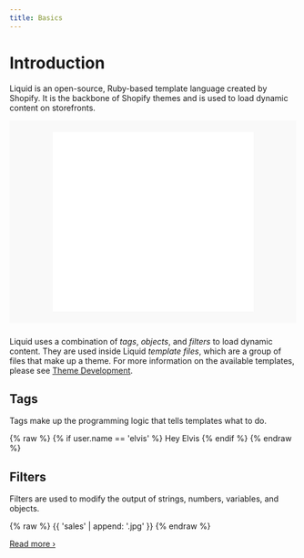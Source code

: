 ```yaml
---
title: Basics
---
```



# Introduction

Liquid is an open-source, Ruby-based template language created by Shopify. It is the backbone of Shopify themes and is used to load dynamic content on storefronts.  

<iframe width="560" height="315" src="//www.youtube.com/embed/tZLTExLukSg" frameborder="0" allowfullscreen style="margin: 0 auto 24px auto; width: 70%; display: block; padding: 20px 15%; background: #f9f9f9;"></iframe>

Liquid uses a combination of _tags_, _objects_, and _filters_ to load dynamic content. They are used inside Liquid _template files_, which are a group of files that make up a theme. For more information on the available templates, please see <a href="/themes/theme-development/templates/">Theme Development</a>. 

## Tags

Tags make up the programming logic that tells templates what to do.

{% raw %}
{% if user.name == 'elvis' %}
  Hey Elvis
{% endif %}
{% endraw %}


    





## Filters

Filters are used to modify the output of strings, numbers, variables, and objects. 

{% raw %}
{{ 'sales' | append: '.jpg' }} <!-- Output: sales.jpg -->
{% endraw %}
<p class="tr">
<a class="themes-article-cta" href="/themes/liquid-documentation/filters">Read more &rsaquo;</a>
</p>